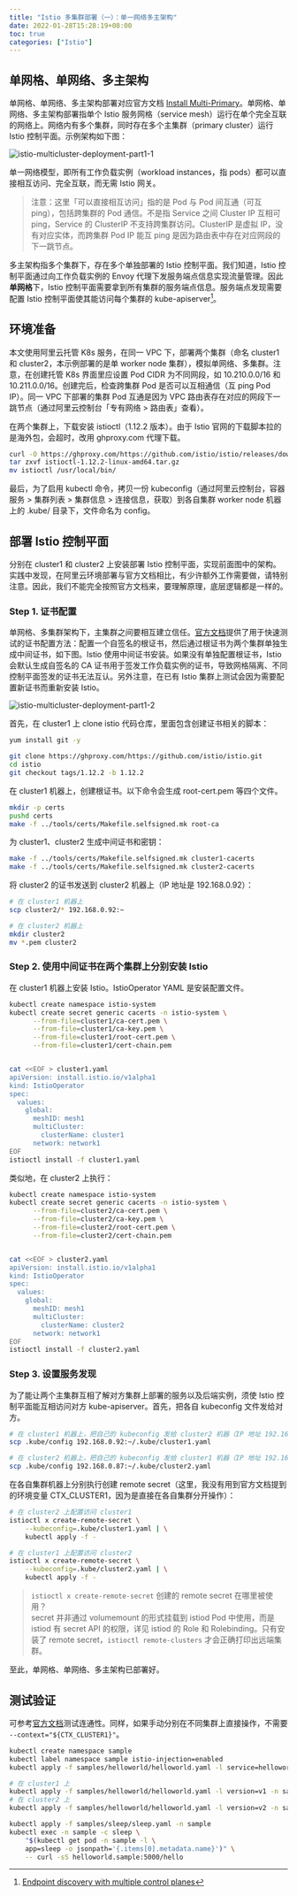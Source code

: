 ```yaml
---
title: "Istio 多集群部署（一）：单一网络多主架构"
date: 2022-01-28T15:28:19+08:00
toc: true
categories: ["Istio"]
---
```


## 单网格、单网络、多主架构

单网格、单网络、多主架构部署对应官方文档 [Install Multi-Primary](https://istio.io/latest/docs/setup/install/multicluster/multi-primary/)。单网格、单网络、多主架构部署指单个 Istio 服务网格（service mesh）运行在单个完全互联的网络上。网络内有多个集群，同时存在多个主集群（primary cluster）运行 Istio 控制平面。示例架构如下图：

![istio-multicluster-deployment-part1-1](/images/istio-multicluster-deployment-part1-1.svg)

单一网络模型，即所有工作负载实例（workload instances，指 pods）都可以直接相互访问、完全互联，而无需 Istio 网关。

> 注意：这里「可以直接相互访问」指的是 Pod 与 Pod 间互通（可互 ping），包括跨集群的 Pod 通信。不是指 Service 之间 Cluster IP 互相可 ping，Service 的 ClusterIP 不支持跨集群访问。ClusterIP 是虚拟 IP，没有对应实体，而跨集群 Pod IP 能互 ping 是因为路由表中存在对应网段的下一跳节点。

多主架构指多个集群下，存在多个单独部署的 Istio 控制平面。我们知道，Istio 控制平面通过向工作负载实例的 Envoy 代理下发服务端点信息实现流量管理。因此**单网格**下，Istio 控制平面需要拿到所有集群的服务端点信息。服务端点发现需要配置 Istio 控制平面使其能访问每个集群的 kube-apiserver[^1]。

## 环境准备

本文使用阿里云托管 K8s 服务，在同一 VPC 下，部署两个集群（命名 cluster1 和 cluster2，本示例部署的是单 worker node 集群），模拟单网络、多集群。注意，在创建托管 K8s 界面里应设置 Pod CIDR 为不同网段，如 10.210.0.0/16 和 10.211.0.0/16。创建完后，检查跨集群 Pod 是否可以互相通信（互 ping Pod IP）。同一 VPC 下部署的集群 Pod 互通是因为 VPC 路由表存在对应的网段下一跳节点（通过阿里云控制台「专有网络 > 路由表」查看）。

在两个集群上，下载安装 istioctl（1.12.2 版本）。由于 Istio 官网的下载脚本拉的是海外包，会超时，改用 ghproxy.com 代理下载。

```bash
curl -O https://ghproxy.com/https://github.com/istio/istio/releases/download/1.12.2/istioctl-1.12.2-linux-amd64.tar.gz
tar zxvf istioctl-1.12.2-linux-amd64.tar.gz
mv istioctl /usr/local/bin/
```

最后，为了启用 kubectl 命令，拷贝一份 kubeconfig（通过阿里云控制台，容器服务 > 集群列表 > 集群信息 > 连接信息，获取）到各自集群 worker node 机器上的 .kube/ 目录下，文件命名为 config。

## 部署 Istio 控制平面

分别在 cluster1 和 cluster2 上安装部署 Istio 控制平面，实现前面图中的架构。实践中发现，在阿里云环境部署与官方文档相比，有少许额外工作需要做，请特别注意。因此，我们不能完全按照官方文档来，要理解原理，底层逻辑都是一样的。

### Step 1. 证书配置

单网格、多集群架构下，主集群之间要相互建立信任。[官方文档](https://istio.io/latest/docs/setup/install/multicluster/before-you-begin/#configure-trust)提供了用于快速测试的证书配置方法：配置一个自签名的根证书，然后通过根证书为两个集群单独生成中间证书，如下图。Istio 使用中间证书安装。如果没有单独配置根证书，Istio 会默认生成自签名的 CA 证书用于签发工作负载实例的证书，导致网格隔离、不同控制平面签发的证书无法互认。另外注意，在已有 Istio 集群上测试会因为需要配置新证书而重新安装 Istio。

![istio-multicluster-deployment-part1-2](/images/istio-multicluster-deployment-part1-2.svg)

首先，在 cluster1 上 clone istio 代码仓库，里面包含创建证书相关的脚本：

```bash
yum install git -y

git clone https://ghproxy.com/https://github.com/istio/istio.git
cd istio
git checkout tags/1.12.2 -b 1.12.2
```

在 cluster1 机器上，创建根证书。以下命令会生成 root-cert.pem 等四个文件。

```bash
mkdir -p certs
pushd certs
make -f ../tools/certs/Makefile.selfsigned.mk root-ca
```

为 cluster1、cluster2 生成中间证书和密钥：

```bash
make -f ../tools/certs/Makefile.selfsigned.mk cluster1-cacerts
make -f ../tools/certs/Makefile.selfsigned.mk cluster2-cacerts
```

将 cluster2 的证书发送到 cluster2 机器上（IP 地址是 192.168.0.92）：

```bash
# 在 cluster1 机器上
scp cluster2/* 192.168.0.92:~

# 在 cluster2 机器上
mkdir cluster2
mv *.pem cluster2
```

### Step 2. 使用中间证书在两个集群上分别安装 Istio

在 cluster1 机器上安装 Istio。IstioOperator YAML 是安装配置文件。

```bash
kubectl create namespace istio-system
kubectl create secret generic cacerts -n istio-system \
      --from-file=cluster1/ca-cert.pem \
      --from-file=cluster1/ca-key.pem \
      --from-file=cluster1/root-cert.pem \
      --from-file=cluster1/cert-chain.pem


cat <<EOF > cluster1.yaml
apiVersion: install.istio.io/v1alpha1
kind: IstioOperator
spec:
  values:
    global:
      meshID: mesh1
      multiCluster:
        clusterName: cluster1
      network: network1
EOF
istioctl install -f cluster1.yaml
```

类似地，在 cluster2 上执行：

```bash
kubectl create namespace istio-system
kubectl create secret generic cacerts -n istio-system \
      --from-file=cluster2/ca-cert.pem \
      --from-file=cluster2/ca-key.pem \
      --from-file=cluster2/root-cert.pem \
      --from-file=cluster2/cert-chain.pem


cat <<EOF > cluster2.yaml
apiVersion: install.istio.io/v1alpha1
kind: IstioOperator
spec:
  values:
    global:
      meshID: mesh1
      multiCluster:
        clusterName: cluster2
      network: network1
EOF
istioctl install -f cluster2.yaml
```

### Step 3. 设置服务发现

为了能让两个主集群互相了解对方集群上部署的服务以及后端实例，须使 Istio 控制平面能互相访问对方 kube-apiserver。首先，把各自 kubeconfig 文件发给对方。

```bash
# 在 cluster1 机器上，把自己的 kubeconfig 发给 cluster2 机器（IP 地址 192.168.0.92）
scp .kube/config 192.168.0.92:~/.kube/cluster1.yaml

# 在 cluster2 机器上，把自己的 kubeconfig 发给 cluster1 机器（IP 地址 192.168.0.87）
scp .kube/config 192.168.0.87:~/.kube/cluster2.yaml
```

在各自集群机器上分别执行创建 remote secret（这里，我没有用到官方文档提到的环境变量 CTX_CLUSTER1，因为是直接在各自集群分开操作）：

```bash
# 在 cluster2 上配置访问 cluster1
istioctl x create-remote-secret \
    --kubeconfig=.kube/cluster1.yaml | \
    kubectl apply -f -

# 在 cluster1 上配置访问 cluster2
istioctl x create-remote-secret \
    --kubeconfig=.kube/cluster2.yaml | \
    kubectl apply -f -
```

> `istioctl x create-remote-secret` 创建的 remote secret 在哪里被使用？\
> secret 并非通过 volumemount 的形式挂载到 istiod Pod 中使用，而是 istiod 有 secret API 的权限，详见 istiod 的 Role 和 Rolebinding。只有安装了 remote secret，`istioctl remote-clusters` 才会正确打印出远端集群。

至此，单网格、单网络、多主架构已部署好。

## 测试验证

可参考[官方文档](https://istio.io/latest/docs/setup/install/multicluster/verify/)测试连通性。同样，如果手动分别在不同集群上直接操作，不需要 `--context="${CTX_CLUSTER1}"`。

```bash
kubectl create namespace sample
kubectl label namespace sample istio-injection=enabled
kubectl apply -f samples/helloworld/helloworld.yaml -l service=helloworld -n sample

# 在 cluster1 上
kubectl apply -f samples/helloworld/helloworld.yaml -l version=v1 -n sample
# 在 cluster2 上
kubectl apply -f samples/helloworld/helloworld.yaml -l version=v2 -n sample

kubectl apply -f samples/sleep/sleep.yaml -n sample
kubectl exec -n sample -c sleep \
    "$(kubectl get pod -n sample -l \
    app=sleep -o jsonpath='{.items[0].metadata.name}')" \
    -- curl -sS helloworld.sample:5000/hello
```

[^1]: [Endpoint discovery with multiple control planes](https://istio.io/latest/docs/ops/deployment/deployment-models/#endpoint-discovery-with-multiple-control-planes)
